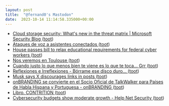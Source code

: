 ```yaml
---
layout: post
title:  "@fernand0's Mastodon"
date:  2023-10-14 11:14:58.335000+00:00
---
```

*  [Cloud storage security: What's new in the threat matrix \| Microsoft Security Blog ](https://www.microsoft.com/en-us/security/blog/2023/09/07/cloud-storage-security-whats-new-in-the-threat-matrix) ([toot](https://mastodon.social/@fernand0/111233079596371926))
*  [Ataques de voz a asistentes conectados ](https://fernand0.github.io//descubriendo-lo-inaudible) ([toot](https://mastodon.social/@fernand0/111232968650370737))
*  [House passes bill to relax educational requirements for federal cyber workers ](https://fedscoop.com/house-passes-bill-relax-federal-cyber-educational-requirements) ([toot](https://mastodon.social/@fernand0/111232900227638762))
*  [Nos veremos en Toulouse ](https://mastodon.social/@fernand0/111232786958340860) ([toot](https://mastodon.social/@fernand0/111232786958340860))
*  [Cuando justo lo que menos bien te viene es lo que te toca... Grr ](https://mastodon.social/@fernand0/111232777421639126) ([toot](https://mastodon.social/@fernand0/111232777421639126))
*  [
         Reflexiones e Irreflexiones - Bórrame ese disco duro...
       ](http://fernand0.blogalia.com//historias/7875) ([toot](https://mastodon.social/@fernand0/111232736475047294))
*  [Musk says X discourages links in posts ](https://www.axios.com/2023/10/03/musk-x-links-long-for) ([toot](https://mastodon.social/@fernand0/111232607028397965))
*  [onBRANDING se convierte en el Socio Oficial de TalkWalker para Países de Habla Hispana y Portuguesa - onBRANDING ](https://onbranding.es/onbranding-socio-oficial-talkwalker-habla-hispana-portuguesa) ([toot](https://mastodon.social/@fernand0/111232465610228630))
*  [Libro. CONTRITION ](https://fotografiasenmovimiento.wordpress.com/2023/07/24/libro-contrition) ([toot](https://mastodon.social/@fernand0/111232272703460449))
*  [Cybersecurity budgets show moderate growth - Help Net Security ](https://www.helpnetsecurity.com/2023/09/29/cybersecurity-budgets-growth) ([toot](https://mastodon.social/@fernand0/111232092553355119))
